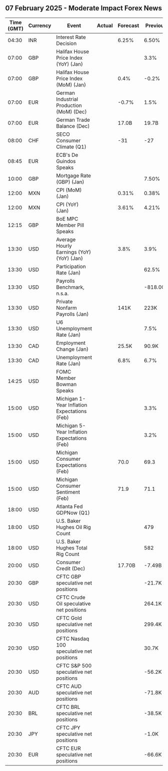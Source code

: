 ## 07 February 2025 - Moderate Impact Forex News

| Time (GMT) | Currency | Event | Actual | Forecast | Previous |
|------|----------|-------|--------|----------|----------|
| 04:30 | INR | Interest Rate Decision |  | 6.25% | 6.50% |
| 07:00 | GBP | Halifax House Price Index (YoY) (Jan) |  |  | 3.3% |
| 07:00 | GBP | Halifax House Price Index (MoM) (Jan) |  | 0.4% | -0.2% |
| 07:00 | EUR | German Industrial Production (MoM) (Dec) |  | -0.7% | 1.5% |
| 07:00 | EUR | German Trade Balance (Dec) |  | 17.0B | 19.7B |
| 08:00 | CHF | SECO Consumer Climate (Q1) |  | -31 | -27 |
| 08:45 | EUR | ECB's De Guindos Speaks |  |  |  |
| 10:00 | GBP | Mortgage Rate (GBP) (Jan) |  |  | 7.50% |
| 12:00 | MXN | CPI (MoM) (Jan) |  | 0.31% | 0.38% |
| 12:00 | MXN | CPI (YoY) (Jan) |  | 3.61% | 4.21% |
| 12:15 | GBP | BoE MPC Member Pill Speaks |  |  |  |
| 13:30 | USD | Average Hourly Earnings (YoY) (YoY) (Jan) |  | 3.8% | 3.9% |
| 13:30 | USD | Participation Rate (Jan) |  |  | 62.5% |
| 13:30 | USD | Payrolls Benchmark, n.s.a. |  |  | -818.00K |
| 13:30 | USD | Private Nonfarm Payrolls (Jan) |  | 141K | 223K |
| 13:30 | USD | U6 Unemployment Rate (Jan) |  |  | 7.5% |
| 13:30 | CAD | Employment Change (Jan) |  | 25.5K | 90.9K |
| 13:30 | CAD | Unemployment Rate (Jan) |  | 6.8% | 6.7% |
| 14:25 | USD | FOMC Member Bowman Speaks |  |  |  |
| 15:00 | USD | Michigan 1-Year Inflation Expectations (Feb) |  |  | 3.3% |
| 15:00 | USD | Michigan 5-Year Inflation Expectations (Feb) |  |  | 3.2% |
| 15:00 | USD | Michigan Consumer Expectations (Feb) |  | 70.0 | 69.3 |
| 15:00 | USD | Michigan Consumer Sentiment (Feb) |  | 71.9 | 71.1 |
| 18:00 | USD | Atlanta Fed GDPNow (Q1) |  |  |  |
| 18:00 | USD | U.S. Baker Hughes Oil Rig Count |  |  | 479 |
| 18:00 | USD | U.S. Baker Hughes Total Rig Count |  |  | 582 |
| 20:00 | USD | Consumer Credit (Dec) |  | 17.70B | -7.49B |
| 20:30 | GBP | CFTC GBP speculative net positions |  |  | -21.7K |
| 20:30 | USD | CFTC Crude Oil speculative net positions |  |  | 264.1K |
| 20:30 | USD | CFTC Gold speculative net positions |  |  | 299.4K |
| 20:30 | USD | CFTC Nasdaq 100 speculative net positions |  |  | 30.7K |
| 20:30 | USD | CFTC S&P 500 speculative net positions |  |  | -56.2K |
| 20:30 | AUD | CFTC AUD speculative net positions |  |  | -71.8K |
| 20:30 | BRL | CFTC BRL speculative net positions |  |  | -38.5K |
| 20:30 | JPY | CFTC JPY speculative net positions |  |  | -1.0K |
| 20:30 | EUR | CFTC EUR speculative net positions |  |  | -66.6K |
